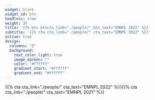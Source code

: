 ```yaml
---
widget: blank
widget_id: btn
headless: true
weight: 30
title: '{{% btn btncta_link="./people/" btn_text="EMNPL 2022" %}}'
subtitle: '{{% cta cta_link="./people/" cta_text="EMNPL 2022" %}}'
active: true
design:
  columns: "2"
  background:
    text_color_light: true
    image_darken: ""
    color: "#ffffff"
    gradient_start: "#ffffff"
    gradient_end: "#ffffff"
---
```

{{% cta cta_link="./people/" cta_text="EMNPL 2022" %}}{{% cta cta_link="./people/" cta_text="EMNPL 2021" %}}